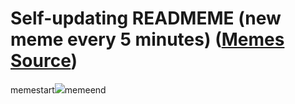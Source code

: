 # Self-updating READMEME (new meme every 5 minutes) ([Memes Source](https://bramses.notion.site/a49c1e962b7646879176ac3b327b6533?v=4d1eda54b170483cb03a40f257231764))

memestart![](https://www.notion.so/image/https%3A%2F%2Fs3-us-west-2.amazonaws.com%2Fsecure.notion-static.com%2Feb8fbe2d-5ae6-4d0a-a1b4-676431e8b404%2F86113058-2986-4581-AE78-87CE78446C2D.jpeg?table=block&id=c4bc51d2-166f-45da-ade6-8df962e76b19&cache=v2)memeend
